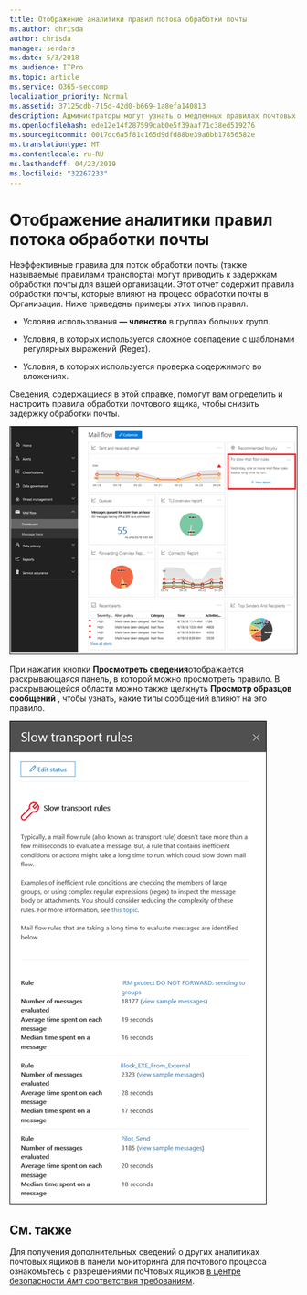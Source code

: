 ```yaml
---
title: Отображение аналитики правил потока обработки почты
ms.author: chrisda
author: chrisda
manager: serdars
ms.date: 5/3/2018
ms.audience: ITPro
ms.topic: article
ms.service: O365-seccomp
localization_priority: Normal
ms.assetid: 37125cdb-715d-42d0-b669-1a8efa140813
description: Администраторы могут узнать о медленных правилах почтовых ящиков в панели мониторинга "почтовый ящик" в центре безопасности _Амп_ соответствия требованиям.
ms.openlocfilehash: ede12e14f287599cab0e5f39aaf71c38ed519276
ms.sourcegitcommit: 0017dc6a5f81c165d9dfd88be39a6bb17856582e
ms.translationtype: MT
ms.contentlocale: ru-RU
ms.lasthandoff: 04/23/2019
ms.locfileid: "32267233"
---
```

# <a name="slow-mail-flow-rules-insight"></a>Отображение аналитики правил потока обработки почты

Неэффективные правила для поток обработки почты (также называемые правилами транспорта) могут приводить к задержкам обработки почты для вашей организации. Этот отчет содержит правила обработки почты, которые влияют на процесс обработки почты в Организации. Ниже приведены примеры этих типов правил.

- Условия использования **— членство** в группах больших групп.

- Условия, в которых используется сложное совпадение с шаблонами регулярных выражений (Regex).

- Условия, в которых используется проверка содержимого во вложениях.

Сведения, содержащиеся в этой справке, помогут вам определить и настроить правила обработки почтового ящика, чтобы снизить задержку обработки почты.

![Медленные правила почтовых ящиков в панели мониторинга почтовых ящиков в центре безопасности _Амп_ соответствие требованиям](media/1dd90faa-f065-4b10-8b47-d35dc127fc26.png)

При нажатии кнопки **Просмотреть сведения**отображается раскрывающаяся панель, в которой можно просмотреть правило. В раскрывающейся области можно также щелкнуть **Просмотр образцов сообщений** , чтобы узнать, какие типы сообщений влияют на это правило.

![РасКрывающаяся панель после нажатия кнопки Просмотреть сведения в разделе медленные почтовые ящики анализ правил в панели мониторинга почтового процесса](media/2cbd43b7-1f21-4338-a70c-7b50de5c69cd.png)

## <a name="see-also"></a>См. также

Для получения дополнительных сведений о других аналитиках почтовых ящиков в панели мониторинга для почтового процесса ознакомьтесь с разрешениями поЧтовых ящиков [в центре безопасности _Амп_ соответствия требованиям](mail-flow-insights.md).

